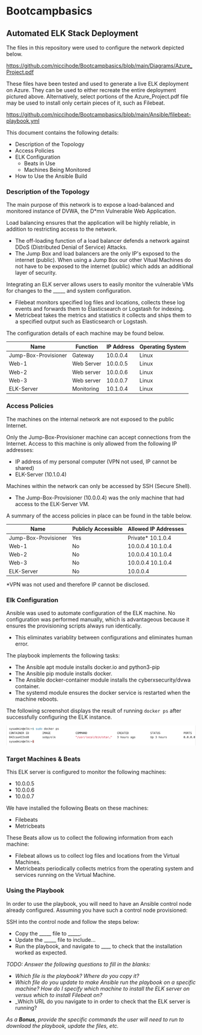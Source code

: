 # Bootcampbasics

## Automated ELK Stack Deployment

The files in this repository were used to configure the network depicted below.

https://github.com/niccihode/Bootcampbasics/blob/main/Diagrams/Azure_Project.pdf

These files have been tested and used to generate a live ELK deployment on Azure. They can be used to either recreate the entire deployment pictured above. Alternatively, select portions of the Azure_Project.pdf file may be used to install only certain pieces of it, such as Filebeat.

https://github.com/niccihode/Bootcampbasics/blob/main/Ansible/filebeat-playbook.yml

This document contains the following details:
- Description of the Topology
- Access Policies
- ELK Configuration
  - Beats in Use
  - Machines Being Monitored
- How to Use the Ansible Build


### Description of the Topology

The main purpose of this network is to expose a load-balanced and monitored instance of DVWA, the D*mn Vulnerable Web Application.

Load balancing ensures that the application will be highly reliable, in addition to restricting access to the network.
- The off-loading function of a load balancer defends a network against DDoS (Distributed Denial of Service) Attacks.
- The Jump Box and load balancers are the only IP's exposed to the internet (public). When using a Jump Box our other Vitual Machines do not have to be exposed to the internet (public) which adds an additional layer of security. 


Integrating an ELK server allows users to easily monitor the vulnerable VMs for changes to the _____ and system configuration.
- Filebeat monitors specified log files and locations, collects these log events and forwards them to Elasticsearch or Logstash for indexing. 
- Metricbeat takes the metrics and statistics it collects and ships them to a specified output such as Elasticsearch or Logstash. 

The configuration details of each machine may be found below.

| Name                 | Function   | IP Address | Operating System |
|----------------------|------------|------------|------------------|
| Jump-Box-Provisioner | Gateway    | 10.0.0.4   | Linux            |
| Web-1                | Web Server | 10.0.0.5   | Linux            |
| Web-2                | Web server | 10.0.0.6   | Linux            |
| Web-3                | Web server | 10.0.0.7   | Linux            |
| ELK-Server           | Monitoring | 10.1.0.4   | Linux            |          

### Access Policies

The machines on the internal network are not exposed to the public Internet. 

Only the Jump-Box-Provisioner machine can accept connections from the Internet. Access to this machine is only allowed from the following IP addresses:
- IP address of my personal computer (VPN not used, IP cannot be shared)
- ELK-Server (10.1.0.4)

Machines within the network can only be accessed by SSH (Secure Shell).
- The Jump-Box-Provisioner (10.0.0.4) was the only machine that had access to the ELK-Server VM.

A summary of the access policies in place can be found in the table below.

| Name                 | Publicly Accessible | Allowed IP Addresses |
|----------------------|---------------------|----------------------|
| Jump-Box-Provisioner | Yes                 | Private* 10.1.0.4    |
| Web-1                | No                  | 10.0.0.4 10.1.0.4    |
| Web-2                | No                  | 10.0.0.4 10.1.0.4    |                     
| Web-3                | No                  | 10.0.0.4 10.1.0.4    |
| ELK-Server           | No                  | 10.0.0.4             |

*VPN was not used and therefore IP cannot be disclosed.

### Elk Configuration

Ansible was used to automate configuration of the ELK machine. No configuration was performed manually, which is advantageous because it ensures the provisioning scripts always run identically.
- This eliminates variablity between configurations and eliminates human error.

The playbook implements the following tasks:
- The Ansible apt module installs docker.io and python3-pip
- The Ansible pip module installs docker.
- The Ansible docker-container module installs the cyberxsecurity/dvwa container.
- The systemd module ensures the docker service is restarted when the machine reboots.

The following screenshot displays the result of running `docker ps` after successfully configuring the ELK instance.

![TODO: Update the path with the name of your screenshot of docker ps output](Images/docker_ps_output.png)

### Target Machines & Beats
This ELK server is configured to monitor the following machines:
- 10.0.0.5
- 10.0.0.6
- 10.0.0.7

We have installed the following Beats on these machines:
- Filebeats
- Metricbeats

These Beats allow us to collect the following information from each machine:
- Filebeat allows us to collect log files and locations from the Virtual Machines.
- Metricbeats periodically collects metrics from the operating system and services running on the Virtual Machine.

### Using the Playbook
In order to use the playbook, you will need to have an Ansible control node already configured. Assuming you have such a control node provisioned: 

SSH into the control node and follow the steps below:
- Copy the _____ file to _____.
- Update the _____ file to include...
- Run the playbook, and navigate to ____ to check that the installation worked as expected.

_TODO: Answer the following questions to fill in the blanks:_
- _Which file is the playbook? Where do you copy it?_
- _Which file do you update to make Ansible run the playbook on a specific machine? How do I specify which machine to install the ELK server on versus which to install Filebeat on?_
- _Which URL do you navigate to in order to check that the ELK server is running?

_As a **Bonus**, provide the specific commands the user will need to run to download the playbook, update the files, etc._
